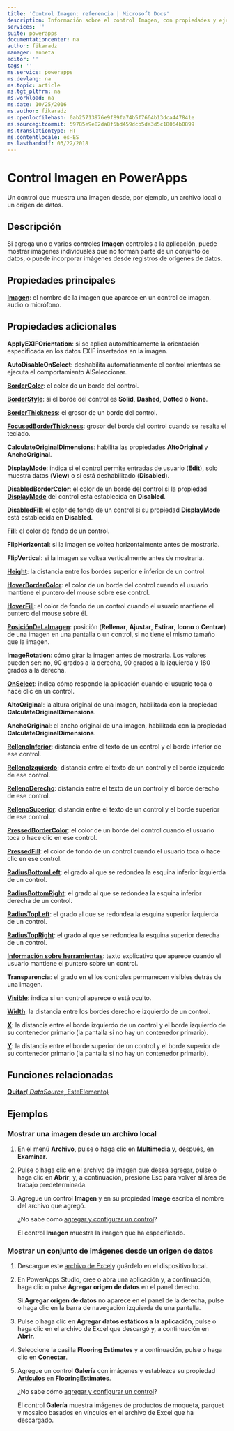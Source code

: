 ```yaml
---
title: 'Control Imagen: referencia | Microsoft Docs'
description: Información sobre el control Imagen, con propiedades y ejemplos
services: ''
suite: powerapps
documentationcenter: na
author: fikaradz
manager: anneta
editor: ''
tags: ''
ms.service: powerapps
ms.devlang: na
ms.topic: article
ms.tgt_pltfrm: na
ms.workload: na
ms.date: 10/25/2016
ms.author: fikaradz
ms.openlocfilehash: 0ab25713976e9f89fa74b5f7664b13dca447841e
ms.sourcegitcommit: 59785e9e82da8f5bd459dcb5da3d5c18064b0899
ms.translationtype: HT
ms.contentlocale: es-ES
ms.lasthandoff: 03/22/2018
---
```

# <a name="image-control-in-powerapps"></a>Control Imagen en PowerApps
Un control que muestra una imagen desde, por ejemplo, un archivo local o un origen de datos.

## <a name="description"></a>Descripción
Si agrega uno o varios controles **Imagen** controles a la aplicación, puede mostrar imágenes individuales que no forman parte de un conjunto de datos, o puede incorporar imágenes desde registros de orígenes de datos.

## <a name="key-properties"></a>Propiedades principales
**[Imagen](properties-visual.md)**: el nombre de la imagen que aparece en un control de imagen, audio o micrófono.

## <a name="additional-properties"></a>Propiedades adicionales
**ApplyEXIFOrientation**: si se aplica automáticamente la orientación especificada en los datos EXIF insertados en la imagen.

**AutoDisableOnSelect**: deshabilita automáticamente el control mientras se ejecuta el comportamiento AlSeleccionar.

**[BorderColor](properties-color-border.md)**: el color de un borde del control.

**[BorderStyle](properties-color-border.md)**: si el borde del control es **Solid**, **Dashed**, **Dotted** o **None**.

**[BorderThickness](properties-color-border.md)**: el grosor de un borde del control.

**[FocusedBorderThickness](properties-color-border.md)**: grosor del borde del control cuando se resalta el teclado.

**CalculateOriginalDimensions**: habilita las propiedades **AltoOriginal** y **AnchoOriginal**.

**[DisplayMode](properties-core.md)**: indica si el control permite entradas de usuario (**Edit**), solo muestra datos (**View**) o si está deshabilitado (**Disabled**).

**[DisabledBorderColor](properties-color-border.md)**: el color de un borde del control si la propiedad **[DisplayMode](properties-core.md)** del control está establecida en **Disabled**.

**[DisabledFill](properties-color-border.md)**: el color de fondo de un control si su propiedad **[DisplayMode](properties-core.md)** está establecida en **Disabled**.

**[Fill](properties-color-border.md)**: el color de fondo de un control.

**FlipHorizontal**: si la imagen se voltea horizontalmente antes de mostrarla.

**FlipVertical**: si la imagen se voltea verticalmente antes de mostrarla.

**[Height](properties-size-location.md)**: la distancia entre los bordes superior e inferior de un control.

**[HoverBorderColor](properties-color-border.md)**: el color de un borde del control cuando el usuario mantiene el puntero del mouse sobre ese control.

**[HoverFill](properties-color-border.md)**: el color de fondo de un control cuando el usuario mantiene el puntero del mouse sobre él.

**[PosiciónDeLaImagen](properties-visual.md)**: posición (**Rellenar**, **Ajustar**, **Estirar**, **Icono** o **Centrar**) de una imagen en una pantalla o un control, si no tiene el mismo tamaño que la imagen.

**ImageRotation**: cómo girar la imagen antes de mostrarla.  Los valores pueden ser: no, 90 grados a la derecha, 90 grados a la izquierda y 180 grados a la derecha.

**[OnSelect](properties-core.md)**: indica cómo responde la aplicación cuando el usuario toca o hace clic en un control.

**AltoOriginal**: la altura original de una imagen, habilitada con la propiedad **CalculateOriginalDimensions**.

**AnchoOriginal**: el ancho original de una imagen, habilitada con la propiedad **CalculateOriginalDimensions**.

**[RellenoInferior](properties-size-location.md)**: distancia entre el texto de un control y el borde inferior de ese control.

**[RellenoIzquierdo](properties-size-location.md)**: distancia entre el texto de un control y el borde izquierdo de ese control.

**[RellenoDerecho](properties-size-location.md)**: distancia entre el texto de un control y el borde derecho de ese control.

**[RellenoSuperior](properties-size-location.md)**: distancia entre el texto de un control y el borde superior de ese control.

**[PressedBorderColor](properties-color-border.md)**: el color de un borde del control cuando el usuario toca o hace clic en ese control.

**[PressedFill](properties-color-border.md)**: el color de fondo de un control cuando el usuario toca o hace clic en ese control.

**[RadiusBottomLeft](properties-size-location.md)**: el grado al que se redondea la esquina inferior izquierda de un control.

**[RadiusBottomRight](properties-size-location.md)**: el grado al que se redondea la esquina inferior derecha de un control.

**[RadiusTopLeft](properties-size-location.md)**: el grado al que se redondea la esquina superior izquierda de un control.

**[RadiusTopRight](properties-size-location.md)**: el grado al que se redondea la esquina superior derecha de un control.

**[Información sobre herramientas](properties-core.md)**: texto explicativo que aparece cuando el usuario mantiene el puntero sobre un control.

**Transparencia**: el grado en el los controles permanecen visibles detrás de una imagen.

**[Visible](properties-core.md)**: indica si un control aparece o está oculto.

**[Width](properties-size-location.md)**: la distancia entre los bordes derecho e izquierdo de un control.

**[X](properties-size-location.md)**: la distancia entre el borde izquierdo de un control y el borde izquierdo de su contenedor primario (la pantalla si no hay un contenedor primario).

**[Y](properties-size-location.md)**: la distancia entre el borde superior de un control y el borde superior de su contenedor primario (la pantalla si no hay un contenedor primario).

## <a name="related-functions"></a>Funciones relacionadas
[**Quitar**( *DataSource*, EsteElemento)](../functions/function-remove-removeif.md)

## <a name="examples"></a>Ejemplos
### <a name="show-an-image-from-a-local-file"></a>Mostrar una imagen desde un archivo local
1. En el menú **Archivo**, pulse o haga clic en **Multimedia** y, después, en **Examinar**.
2. Pulse o haga clic en el archivo de imagen que desea agregar, pulse o haga clic en **Abrir**, y, a continuación, presione Esc para volver al área de trabajo predeterminada.
3. Agregue un control **Imagen** y en su propiedad **Image** escriba el nombre del archivo que agregó.

    ¿No sabe cómo [agregar y configurar un control](../add-configure-controls.md)?

    El control **Imagen** muestra la imagen que ha especificado.

### <a name="show-a-set-of-images-from-a-data-source"></a>Mostrar un conjunto de imágenes desde un origen de datos
1. Descargue este [archivo de Excel](https://pwrappssamples.blob.core.windows.net/samples/FlooringEstimates.xlsx)y guárdelo en el dispositivo local.
2. En PowerApps Studio, cree o abra una aplicación y, a continuación, haga clic o pulse **Agregar origen de datos** en el panel derecho.

    Si **Agregar origen de datos** no aparece en el panel de la derecha, pulse o haga clic en la barra de navegación izquierda de una pantalla.
3. Pulse o haga clic en **Agregar datos estáticos a la aplicación**, pulse o haga clic en el archivo de Excel que descargó y, a continuación en **Abrir**.
4. Seleccione la casilla **Flooring Estimates** y a continuación, pulse o haga clic en **Conectar**.
5. Agregue un control **Galería** con imágenes y establezca su propiedad **[Artículos](properties-core.md)** en **FlooringEstimates**.

    ¿No sabe cómo [agregar y configurar un control](../add-configure-controls.md)?

    El control **Galería** muestra imágenes de productos de moqueta, parquet y mosaico basados en vínculos en el archivo de Excel que ha descargado.
